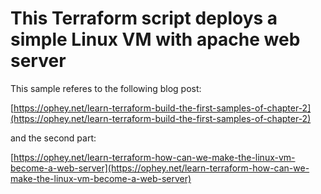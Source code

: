 # This Terraform script deploys a simple Linux VM with apache web server 

This sample referes to the following blog post:

[https://ophey.net/learn-terraform-build-the-first-samples-of-chapter-2](https://ophey.net/learn-terraform-build-the-first-samples-of-chapter-2)

and the second part:

[https://ophey.net/learn-terraform-how-can-we-make-the-linux-vm-become-a-web-server](https://ophey.net/learn-terraform-how-can-we-make-the-linux-vm-become-a-web-server)